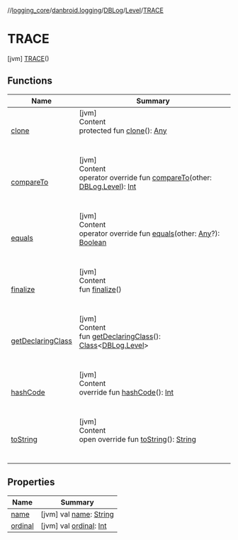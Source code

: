 //[logging_core](../../../../../index.md)/[danbroid.logging](../../../index.md)/[DBLog](../../index.md)/[Level](../index.md)/[TRACE](index.md)



# TRACE  
 [jvm] [TRACE](index.md)()  
   


## Functions  
  
|  Name |  Summary | 
|---|---|
| <a name="kotlin/Enum/clone/#/PointingToDeclaration/"></a>[clone](../-e-r-r-o-r/index.md#%5Bkotlin%2FEnum%2Fclone%2F%23%2FPointingToDeclaration%2F%5D%2FFunctions%2F1398769836)| <a name="kotlin/Enum/clone/#/PointingToDeclaration/"></a>[jvm]  <br>Content  <br>protected fun [clone](../-e-r-r-o-r/index.md#%5Bkotlin%2FEnum%2Fclone%2F%23%2FPointingToDeclaration%2F%5D%2FFunctions%2F1398769836)(): [Any](https://kotlinlang.org/api/latest/jvm/stdlib/kotlin/-any/index.html)  <br><br><br>|
| <a name="kotlin/Enum/compareTo/#danbroid.logging.DBLog.Level/PointingToDeclaration/"></a>[compareTo](../-e-r-r-o-r/index.md#%5Bkotlin%2FEnum%2FcompareTo%2F%23danbroid.logging.DBLog.Level%2FPointingToDeclaration%2F%5D%2FFunctions%2F1398769836)| <a name="kotlin/Enum/compareTo/#danbroid.logging.DBLog.Level/PointingToDeclaration/"></a>[jvm]  <br>Content  <br>operator override fun [compareTo](../-e-r-r-o-r/index.md#%5Bkotlin%2FEnum%2FcompareTo%2F%23danbroid.logging.DBLog.Level%2FPointingToDeclaration%2F%5D%2FFunctions%2F1398769836)(other: [DBLog.Level](../index.md)): [Int](https://kotlinlang.org/api/latest/jvm/stdlib/kotlin/-int/index.html)  <br><br><br>|
| <a name="kotlin/Enum/equals/#kotlin.Any?/PointingToDeclaration/"></a>[equals](../-e-r-r-o-r/index.md#%5Bkotlin%2FEnum%2Fequals%2F%23kotlin.Any%3F%2FPointingToDeclaration%2F%5D%2FFunctions%2F1398769836)| <a name="kotlin/Enum/equals/#kotlin.Any?/PointingToDeclaration/"></a>[jvm]  <br>Content  <br>operator override fun [equals](../-e-r-r-o-r/index.md#%5Bkotlin%2FEnum%2Fequals%2F%23kotlin.Any%3F%2FPointingToDeclaration%2F%5D%2FFunctions%2F1398769836)(other: [Any](https://kotlinlang.org/api/latest/jvm/stdlib/kotlin/-any/index.html)?): [Boolean](https://kotlinlang.org/api/latest/jvm/stdlib/kotlin/-boolean/index.html)  <br><br><br>|
| <a name="kotlin/Enum/finalize/#/PointingToDeclaration/"></a>[finalize](../-e-r-r-o-r/index.md#%5Bkotlin%2FEnum%2Ffinalize%2F%23%2FPointingToDeclaration%2F%5D%2FFunctions%2F1398769836)| <a name="kotlin/Enum/finalize/#/PointingToDeclaration/"></a>[jvm]  <br>Content  <br>fun [finalize](../-e-r-r-o-r/index.md#%5Bkotlin%2FEnum%2Ffinalize%2F%23%2FPointingToDeclaration%2F%5D%2FFunctions%2F1398769836)()  <br><br><br>|
| <a name="kotlin/Enum/getDeclaringClass/#/PointingToDeclaration/"></a>[getDeclaringClass](../-e-r-r-o-r/index.md#%5Bkotlin%2FEnum%2FgetDeclaringClass%2F%23%2FPointingToDeclaration%2F%5D%2FFunctions%2F1398769836)| <a name="kotlin/Enum/getDeclaringClass/#/PointingToDeclaration/"></a>[jvm]  <br>Content  <br>fun [getDeclaringClass](../-e-r-r-o-r/index.md#%5Bkotlin%2FEnum%2FgetDeclaringClass%2F%23%2FPointingToDeclaration%2F%5D%2FFunctions%2F1398769836)(): [Class](https://docs.oracle.com/javase/8/docs/api/java/lang/Class.html)<[DBLog.Level](../index.md)>  <br><br><br>|
| <a name="kotlin/Enum/hashCode/#/PointingToDeclaration/"></a>[hashCode](../-e-r-r-o-r/index.md#%5Bkotlin%2FEnum%2FhashCode%2F%23%2FPointingToDeclaration%2F%5D%2FFunctions%2F1398769836)| <a name="kotlin/Enum/hashCode/#/PointingToDeclaration/"></a>[jvm]  <br>Content  <br>override fun [hashCode](../-e-r-r-o-r/index.md#%5Bkotlin%2FEnum%2FhashCode%2F%23%2FPointingToDeclaration%2F%5D%2FFunctions%2F1398769836)(): [Int](https://kotlinlang.org/api/latest/jvm/stdlib/kotlin/-int/index.html)  <br><br><br>|
| <a name="kotlin/Enum/toString/#/PointingToDeclaration/"></a>[toString](../-e-r-r-o-r/index.md#%5Bkotlin%2FEnum%2FtoString%2F%23%2FPointingToDeclaration%2F%5D%2FFunctions%2F1398769836)| <a name="kotlin/Enum/toString/#/PointingToDeclaration/"></a>[jvm]  <br>Content  <br>open override fun [toString](../-e-r-r-o-r/index.md#%5Bkotlin%2FEnum%2FtoString%2F%23%2FPointingToDeclaration%2F%5D%2FFunctions%2F1398769836)(): [String](https://kotlinlang.org/api/latest/jvm/stdlib/kotlin/-string/index.html)  <br><br><br>|


## Properties  
  
|  Name |  Summary | 
|---|---|
| <a name="danbroid.logging/DBLog.Level.TRACE/name/#/PointingToDeclaration/"></a>[name](name.md)| <a name="danbroid.logging/DBLog.Level.TRACE/name/#/PointingToDeclaration/"></a> [jvm] val [name](name.md): [String](https://kotlinlang.org/api/latest/jvm/stdlib/kotlin/-string/index.html)   <br>|
| <a name="danbroid.logging/DBLog.Level.TRACE/ordinal/#/PointingToDeclaration/"></a>[ordinal](ordinal.md)| <a name="danbroid.logging/DBLog.Level.TRACE/ordinal/#/PointingToDeclaration/"></a> [jvm] val [ordinal](ordinal.md): [Int](https://kotlinlang.org/api/latest/jvm/stdlib/kotlin/-int/index.html)   <br>|

